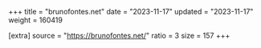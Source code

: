 +++
title = "brunofontes.net"
date = "2023-11-17"
updated = "2023-11-17"
weight = 160419

[extra]
source = "https://brunofontes.net/"
ratio = 3
size = 157
+++
